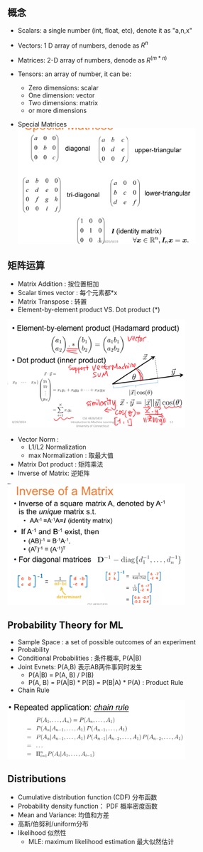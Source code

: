 ## 概念
- Scalars: a single number (int, float, etc), denote it as "a,n,x"
- Vectors: 1 D array of numbers, denode as $R^n$
- Matrices: 2-D array of numbers, denode as $R^(m*n)$
- Tensors: an array of number, it can be:
    - Zero dimensions: scalar
    - One dimension: vector
    - Two dimensions: matrix
    - or more dimensions

- Special Matrices
    <img src="./pictures/special-matrices.png" width=400>

## 矩阵运算
- Matrix Addition : 按位置相加
- Scalar times vector : 每个元素都*x
- Matrix Transpose : 转置
- Element-by-element product VS. Dot product (*)
<img src="./pictures/element-by-element_product.png" width=400>

- Vector Norm : 
    - L1/L2 Normalization
    - max Normalization : 取最大值
- Matrix Dot product : 矩阵乘法
- Inverse of Matrix: 逆矩阵
<img src="./pictures/inverse-of-matrix.png" width=400>

## Probability Theory for ML
- Sample Space : a set of possible outcomes of an experiment
- Probability 
- Conditional Probabilities : 条件概率, P(A|B)
- Joint Evnets: P(A,B) 表示AB两件事同时发生
    - P(A|B) = P(A, B) / P(B)
    - P(A, B) = P(A|B) * P(B) = P(B|A) * P(A) : Product Rule
- Chain Rule
<img src="./pictures/chain-rule.png" width=400>

## Distributions
- Cumulative distribution function (CDF) 分布函数
- Probability density function： PDF 概率密度函数
- Mean and Variance: 均值和方差
- 高斯/伯努利/uniform分布
- likelihood 似然性
    - MLE: maximum likelihood estimation 最大似然估计


